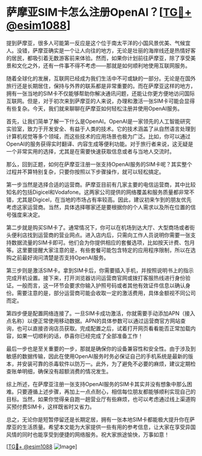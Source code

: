 # 萨摩亚SIM卡怎么注册OpenAI？[[TG💪+ @esim1088](https://t.me/s/esim1088)]

提到萨摩亚，很多人可能第一反应是这个位于南太平洋的小国风景优美、气候宜人。没错，萨摩亚确实是一个让人向往的地方，无论是壮丽的海岸线还是热情好客的居民，都吸引着无数游客前来体验。然而，如果你计划前往萨摩亚，除了享受美景和文化之外，还有一件事不得不考虑——那就是如何顺利地使用互联网服务。

随着全球化的发展，互联网已经成为我们生活中不可或缺的一部分。无论是在国外旅行还是长期居住，保持与外界的联系都是非常重要的。而在萨摩亚这样的地方，拥有一张当地的SIM卡不仅能够帮助你解决通讯问题，还能让你更方便地访问国际互联网。但是，对于初次来到萨摩亚的人来说，办理和激活一张SIM卡可能会显得有些复杂。今天，我们就来聊聊在萨摩亚如何轻松注册并使用OpenAI服务。

首先，让我们简单了解一下什么是OpenAI。OpenAI是一家领先的人工智能研究实验室，致力于开发安全、有益于人类的技术。它的技术涵盖了从自然语言处理到计算机视觉等多个领域，而这些技术的应用场景也极为广泛。比如，你可以通过OpenAI的服务获得实时翻译、内容生成等便利功能。对于旅行者来说，这无疑是一个非常实用的选择，尤其是在需要快速获取信息或者与当地人交流时。

那么，回到正题，如何在萨摩亚注册一张支持OpenAI服务的SIM卡呢？其实整个过程并不算特别复杂，只要你按照以下步骤操作，就可以轻松搞定。

第一步当然是选择合适的运营商。萨摩亚目前有几家主要的电信运营商，其中比较知名的包括Digicel和Vodafone。这两家公司提供的网络覆盖和服务质量都非常不错，尤其是Digicel，在当地的市场占有率较高。因此，建议初来乍到的朋友优先考虑这家运营商。当然，具体选择哪家还是要根据你的个人需求以及所在位置的信号强度来决定。

第二步就是购买SIM卡了。通常情况下，你可以在机场到达大厅、大型商场或者街头便利店找到运营商的营业网点。进入店内后，只需向工作人员说明你需要一张支持数据流量的SIM卡即可。他们会为你提供相应的套餐选项，比如按天计费、包月等。这里要提醒大家注意的是，有些套餐可能包含特定的应用程序限制，所以在选购之前最好询问清楚是否支持OpenAI服务。

第三步则是激活SIM卡。拿到SIM卡后，你需要插入手机，并按照说明书上的指示完成开机设置。接下来，打开浏览器访问运营商官网或拨打客服热线进行身份验证。一般而言，这一环节会要求你输入护照号码或者其他有效证件信息以确认身份。需要注意的是，部分运营商可能会收取一定的激活费用，具体金额视不同公司而定。

第四步便是配置网络连接了。一旦SIM卡成功激活，你就需要手动添加APN（接入点名称）以便正常使用移动数据。APN的具体参数可以通过运营商官方网站查询，也可以直接咨询店员获取。完成配置之后，试着打开网页看看能否正常加载内容，如果一切顺利的话，恭喜你已经完成了全部准备工作！

最后一步也是至关重要的一步，那就是确保你的设备兼容性和安全性。由于涉及到敏感的数据传输，因此在使用OpenAI服务时务必保证自己的手机系统是最新的版本，并安装可靠的杀毒软件以防万一。此外，为了避免不必要的麻烦，建议定期检查账单明细，确保没有超额消费的情况发生。

综上所述，在萨摩亚注册一张支持OpenAI服务的SIM卡其实并没有想象中那么困难。只要遵循上述步骤，再加上一点点耐心，相信每位朋友都能够顺利实现自己的目标。当然，如果你觉得亲自跑一趟营业厅有些麻烦，也可以考虑通过线上渠道购买预付费SIM卡，这样既省时又省力。

总之，无论你是短暂停留还是长期定居，拥有一张本地SIM卡都能极大提升你在萨摩亚的生活质量。希望本文能为大家提供一些有用的参考信息，让大家在享受异国风情的同时也能享受到便捷的网络服务。祝大家旅途愉快，万事如意！

[[TG💪+ @esim1088](https://t.me/s/esim1088) ![Image](https://i.postimg.cc/4NQfJmqS/Snipaste-2025-05-13-00-14-12.png)]